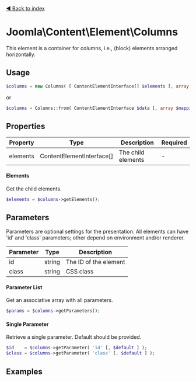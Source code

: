 [◄ Back to index](index.md)
# Joomla\Content\Element\Columns

This element is a container for columns, i.e., (block) elements arranged horizontally.

## Usage

```php
$columns = new Columns( [ ContentElementInterface[] $elements [, array $params ] ] );
```

or

```php
$columns = Columns::from( ContentElementInterface $data [, array $mapping [, array $params ] ] );
```



## Properties

Property | Type   | Description  | Required
-------- | ------ | ------------ | ----
elements | ContentElementInterface[] | The child elements | -

#### Elements

Get the child elements.



```php
$elements = $columns->getElements();
```

## Parameters

Parameters are optional settings for the presentation.
All elements can have 'id' and 'class' parameters; other depend on environment 
and/or renderer.

Parameter | Type   | Description
--------- | ------ | -----------
id        | string | The ID of the element
class     | string | CSS class

#### Parameter List

Get an associative array with all parameters.

```php
$params = $columns->getParameters();
```

#### Single Parameter

Retrieve a single parameter. Default should be provided.

```php
$id    = $columns->getParameter( 'id' [, $default ] );
$class = $columns->getParameter( 'class' [, $default ] );
```

## Examples


